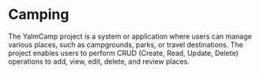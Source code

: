 # Camping
The YalmCamp project is a system or application where users can manage various places, such as campgrounds, parks, or travel destinations. The project enables users to perform CRUD (Create, Read, Update, Delete) operations to add, view, edit, delete, and review places.
